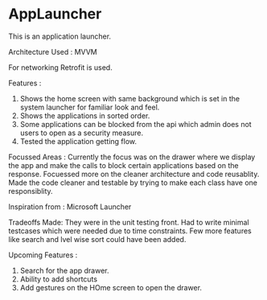 # AppLauncher

This is an application launcher. 

Architecture Used : MVVM

For networking Retrofit is used.

Features : 

1. Shows the home screen with same background which is set in the system launcher for familiar look and feel.
2. Shows the applications in sorted order.
3. Some applications can be blocked from the api which admin does not users to open as a security measure.
4. Tested the application getting flow.

Focussed Areas : Currently the focus was on the drawer where we display the app and make the calls to block certain applications based on the response. Focuessed more
on the cleaner architecture and code reusablity. Made the code cleaner and testable by trying to make each class have one responsiblity.

Inspiration from : Microsoft Launcher

Tradeoffs Made: They were in the unit testing front. Had to write minimal testcases which were needed due to time constraints. Few more features like search and lvel wise sort could have been added.

Upcoming Features : 
1. Search for the app drawer. 
2. Ability to add shortcuts
3. Add gestures on the HOme screen to open the drawer.
